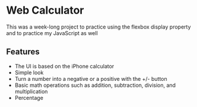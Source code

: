 <h1>Web Calculator</h1>
<p>This was a week-long project to practice using the flexbox display property and to practice my JavaScript as well</p>
<h2>Features</h2>
<ul>
  <li>The UI is based on the iPhone calculator</li>
  <li>Simple look</li>
  <li>Turn a number into a negative or a positive with the +/- button</li>
  <li>Basic math operations such as addition, subtraction, division, and multiplication</li>
  <li>Percentage</li>
</ul>

